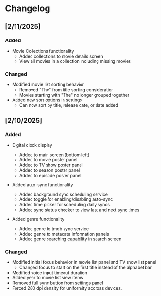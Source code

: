 # Changelog

## [2/11/2025]

### Added
- Movie Collections functionality
  - Added collections to movie details screen
  - View all movies in a collection including missing movies

### Changed
- Modified movie list sorting behavior
  - Removed "The" from title sorting consideration
  - Movies starting with "The" no longer grouped together
- Added new sort options in settings
  - Can now sort by title, release date, or date added

## [2/10/2025]

### Added
- Digital clock display
  - Added to main screen (bottom left)
  - Added to movie poster panel
  - Added to TV show poster panel
  - Added to season poster panel
  - Added to episode poster panel

- Added auto-sync functionality
  - Added background sync scheduling service
  - Added toggle for enabling/disabling auto-sync
  - Added time picker for scheduling daily syncs
  - Added sync status checker to view last and next sync times

- Added genre functionality
  - Added genre to tmdb sync service
  - Added genre to metadata information panels
  - Added genre searching capability in search screen

### Changed
- Modified initial focus behavior in movie list panel and TV show list panel
  - Changed focus to start on the first title instead of the alphabet bar
- Modified voice input timeout duration
- Added year to movie list view items
- Removed full sync button from settings panel
- Forced 280 dpi density for uniformity accross devices.

